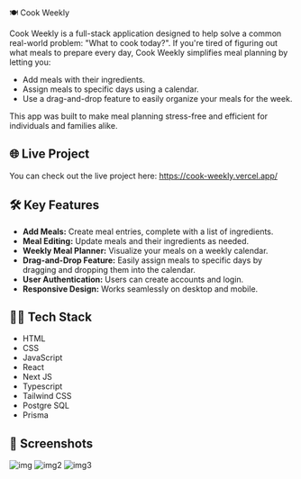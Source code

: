 🍽️ Cook Weekly

Cook Weekly is a full-stack application designed to help solve a common real-world problem: "What to cook today?". If you're tired of figuring out what meals to prepare every day, Cook Weekly simplifies meal planning by letting you:

- Add meals with their ingredients.
- Assign meals to specific days using a calendar.
- Use a drag-and-drop feature to easily organize your meals for the week.

This app was built to make meal planning stress-free and efficient for individuals and families alike.

## 🌐 Live Project
You can check out the live project here: https://cook-weekly.vercel.app/


## 🛠 Key Features
- **Add Meals:** Create meal entries, complete with a list of ingredients.
- **Meal Editing:** Update meals and their ingredients as needed.
- **Weekly Meal Planner:** Visualize your meals on a weekly calendar.
- **Drag-and-Drop Feature:** Easily assign meals to specific days by dragging and dropping them into the calendar.
- **User Authentication:** Users can create accounts and login.
- **Responsive Design:** Works seamlessly on desktop and mobile.


## 🧑‍💻 Tech Stack
- HTML
- CSS
- JavaScript
- React
- Next JS
- Typescript
- Tailwind CSS
- Postgre SQL
- Prisma

## 📸 Screenshots
![img](https://i.imgur.com/mJnnqLn.png)
![img2](https://i.imgur.com/IDmFJ81.png)
![img3](https://i.imgur.com/S4DGDFH.png)

